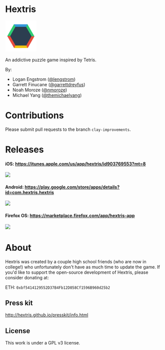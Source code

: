 Hextris
==========

<img src="images/twitter-opengraph.png" width="100px"><br>

An addictive puzzle game inspired by Tetris.

By:
 - Logan Engstrom ([@lengstrom](http://loganengstrom.com/))
 - Garrett Finucane ([@garrettdreyfus](http://github.com/garrettdreyfus))
 - Noah Moroze ([@nmoroze](http://github.com/nmoroze))
 - Michael Yang ([@themichaelyang](http://github.com/themichaelyang))

# Contributions
Please submit pull requests to the branch `clay-improvements`.

# Releases
#### iOS: https://itunes.apple.com/us/app/hextris/id903769553?mt=8
![](http://i.imgur.com/KBYZcf5.png)

#### Android: https://play.google.com/store/apps/details?id=com.hextris.hextris
![](http://i.imgur.com/mxj8yKs.png)

#### Firefox OS: https://marketplace.firefox.com/app/hextris-app
![](http://i.imgur.com/RhECXPg.png)

# About
Hextris was created by a couple high school friends (who are now in college!) who unfortunately don't have as much time to update the game. If you'd like to support the open-source development of Hextris, please consider donating at:

ETH: `0xbf5414129552D37B4Fb12D058Cf1596B960d25b2`

## Press kit

http://hextris.github.io/presskit/info.html

## License

This work is under a GPL v3 license.
